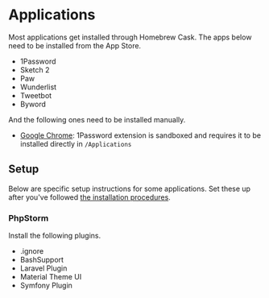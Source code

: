# Applications

Most applications get installed through Homebrew Cask. The apps below need to be installed from the App Store.

- 1Password
- Sketch 2
- Paw
- Wunderlist
- Tweetbot
- Byword

And the following ones need to be installed manually.

- [Google Chrome](http://www.google.com/chrome): 1Password extension is sandboxed and requires it to be installed directly in `/Applications`

## Setup

Below are specific setup instructions for some applications. Set these up after you've followed [the installation procedures](../readme.md#a-fresh-os-x-setup).

### PhpStorm

Install the following plugins.

- .ignore
- BashSupport
- Laravel Plugin
- Material Theme UI
- Symfony Plugin
